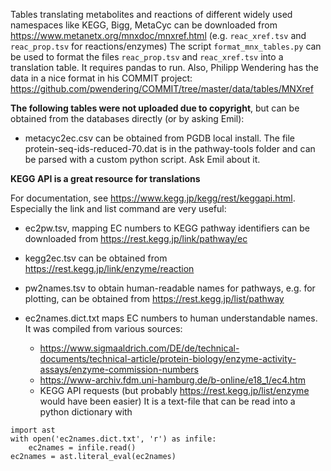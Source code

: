 Tables translating metabolites and reactions of different widely used namespaces like KEGG, Bigg, MetaCyc can be downloaded from https://www.metanetx.org/mnxdoc/mnxref.html (e.g. `reac_xref.tsv` and `reac_prop.tsv` for reactions/enzymes)
The script `format_mnx_tables.py` can be used to format the files `reac_prop.tsv` and `reac_xref.tsv` into a translation table. It requires pandas to run.
Also, Philipp Wendering has the data in a nice format in his COMMIT project: https://github.com/pwendering/COMMIT/tree/master/data/tables/MNXref

**The following tables were not uploaded due to copyright**, but can be obtained from the databases directly (or by asking Emil):

- metacyc2ec.csv can be obtained from PGDB local install. The file protein-seq-ids-reduced-70.dat is in the pathway-tools folder and can be parsed with a custom python script. Ask Emil about it.

**KEGG API is a great resource for translations**

For documentation, see https://www.kegg.jp/kegg/rest/keggapi.html. Especially the link and list command are very useful:
- ec2pw.tsv, mapping EC numbers to KEGG pathway identifiers can be downloaded from https://rest.kegg.jp/link/pathway/ec
- kegg2ec.tsv can be obtained from https://rest.kegg.jp/link/enzyme/reaction
- pw2names.tsv to obtain human-readable names for pathways, e.g. for plotting, can be obtained from https://rest.kegg.jp/list/pathway

- ec2names.dict.txt maps EC numbers to human understandable names. It was compiled from various sources:
    - https://www.sigmaaldrich.com/DE/de/technical-documents/technical-article/protein-biology/enzyme-activity-assays/enzyme-commission-numbers
    - https://www-archiv.fdm.uni-hamburg.de/b-online/e18_1/ec4.htm
    - KEGG API requests (but probably https://rest.kegg.jp/list/enzyme would have been easier)
    It is a text-file that can be read into a python dictionary with
```
import ast
with open('ec2names.dict.txt', 'r') as infile:
    ec2names = infile.read()
ec2names = ast.literal_eval(ec2names)
```
